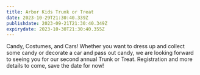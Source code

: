 ```yaml
---
title: Arbor Kids Trunk or Treat
date: 2023-10-29T21:30:40.339Z
publishdate: 2023-09-21T21:30:40.349Z
expirydate: 2023-10-30T21:30:40.355Z
---
```

C﻿andy, Costumes, and Cars! Whether you want to dress up and collect some candy or decorate a car and pass out candy, we are looking forward to seeing you for our second annual Trunk or Treat. Registration and more details to come, save the date for now!